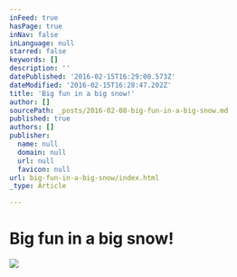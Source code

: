 ```yaml
---
inFeed: true
hasPage: true
inNav: false
inLanguage: null
starred: false
keywords: []
description: ''
datePublished: '2016-02-15T16:29:00.573Z'
dateModified: '2016-02-15T16:28:47.202Z'
title: 'Big fun in a big snow!'
author: []
sourcePath: _posts/2016-02-08-big-fun-in-a-big-snow.md
published: true
authors: []
publisher:
  name: null
  domain: null
  url: null
  favicon: null
url: big-fun-in-a-big-snow/index.html
_type: Article

---
```

# Big fun in a big snow!
![](https://s3-us-west-2.amazonaws.com/the-grid-img/p/24af8e109464ea7d3cdc6978ee163880bb33164c.jpg)